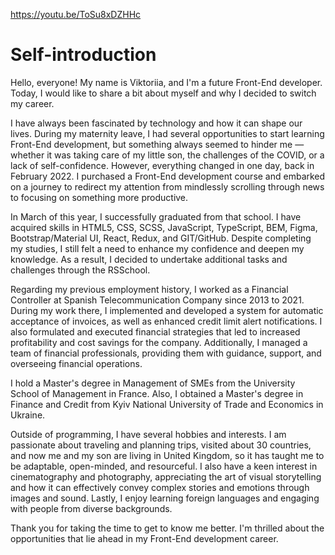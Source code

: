 
https://youtu.be/ToSu8xDZHHc

Self-introduction
=================


Hello, everyone! My name is Viktoriia, and I'm a future Front-End developer. Today, I would like to share a bit about myself and why I decided to switch my career.

I have always been fascinated by technology and how it can shape our lives. During my maternity leave, I had several opportunities to start learning Front-End development, but something always seemed to hinder me — whether it was taking care of my little son, the challenges of the COVID, or a lack of self-confidence. However, everything changed in one day, back in February 2022. I purchased a Front-End development course and embarked on a journey to redirect my attention from mindlessly scrolling through news to focusing on something more productive.

In March of this year, I successfully graduated from that school. I have acquired skills in HTML5, CSS, SCSS, JavaScript, TypeScript, BEM, Figma, Bootstrap/Material UI, React, Redux, and GIT/GitHub. Despite completing my studies, I still felt a need to enhance my confidence and deepen my knowledge. As a result, I decided to undertake additional tasks and challenges through the RSSchool.

Regarding my previous employment history, I worked as a Financial Controller at Spanish Telecommunication Company since 2013 to 2021. During my work there, I implemented and developed a system for automatic acceptance of invoices, as well as enhanced credit limit alert notifications. I also formulated and executed financial strategies that led to increased profitability and cost savings for the company. Additionally, I managed a team of financial professionals, providing them with guidance, support, and overseeing financial operations.

I hold a Master's degree in Management of SMEs from the University School of Management in France. Also, I obtained a Master's degree in Finance and Credit from Kyiv National University of Trade and Economics in Ukraine. 

Outside of programming, I have several hobbies and interests. I am passionate about traveling and planning trips, visited about 30 countries, and now me and  my son are living in United Kingdom, so it has taught me to be adaptable, open-minded, and resourceful. I also have a keen interest in cinematography and photography, appreciating the art of visual storytelling and how it can effectively convey complex stories and emotions through images and sound. Lastly, I enjoy learning foreign languages and engaging with people from diverse backgrounds.

Thank you for taking the time to get to know me better. I'm thrilled about the opportunities that lie ahead in my Front-End development career.
